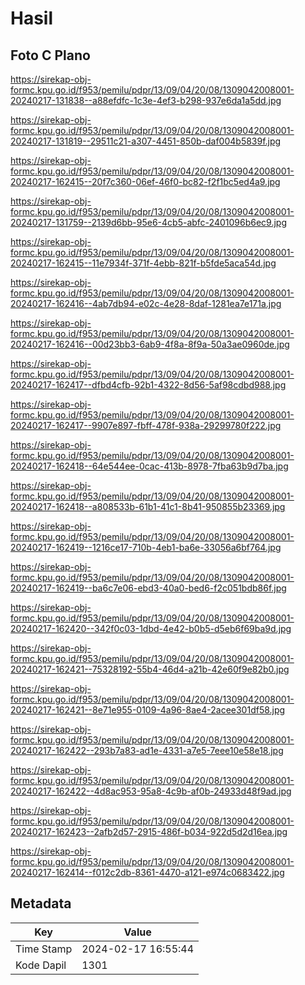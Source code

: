 # Hasil

## Foto C Plano

https://sirekap-obj-formc.kpu.go.id/f953/pemilu/pdpr/13/09/04/20/08/1309042008001-20240217-131838--a88efdfc-1c3e-4ef3-b298-937e6da1a5dd.jpg

https://sirekap-obj-formc.kpu.go.id/f953/pemilu/pdpr/13/09/04/20/08/1309042008001-20240217-131819--29511c21-a307-4451-850b-daf004b5839f.jpg

https://sirekap-obj-formc.kpu.go.id/f953/pemilu/pdpr/13/09/04/20/08/1309042008001-20240217-162415--20f7c360-06ef-46f0-bc82-f2f1bc5ed4a9.jpg

https://sirekap-obj-formc.kpu.go.id/f953/pemilu/pdpr/13/09/04/20/08/1309042008001-20240217-131759--2139d6bb-95e6-4cb5-abfc-2401096b6ec9.jpg

https://sirekap-obj-formc.kpu.go.id/f953/pemilu/pdpr/13/09/04/20/08/1309042008001-20240217-162415--11e7934f-371f-4ebb-821f-b5fde5aca54d.jpg

https://sirekap-obj-formc.kpu.go.id/f953/pemilu/pdpr/13/09/04/20/08/1309042008001-20240217-162416--4ab7db94-e02c-4e28-8daf-1281ea7e171a.jpg

https://sirekap-obj-formc.kpu.go.id/f953/pemilu/pdpr/13/09/04/20/08/1309042008001-20240217-162416--00d23bb3-6ab9-4f8a-8f9a-50a3ae0960de.jpg

https://sirekap-obj-formc.kpu.go.id/f953/pemilu/pdpr/13/09/04/20/08/1309042008001-20240217-162417--dfbd4cfb-92b1-4322-8d56-5af98cdbd988.jpg

https://sirekap-obj-formc.kpu.go.id/f953/pemilu/pdpr/13/09/04/20/08/1309042008001-20240217-162417--9907e897-fbff-478f-938a-29299780f222.jpg

https://sirekap-obj-formc.kpu.go.id/f953/pemilu/pdpr/13/09/04/20/08/1309042008001-20240217-162418--64e544ee-0cac-413b-8978-7fba63b9d7ba.jpg

https://sirekap-obj-formc.kpu.go.id/f953/pemilu/pdpr/13/09/04/20/08/1309042008001-20240217-162418--a808533b-61b1-41c1-8b41-950855b23369.jpg

https://sirekap-obj-formc.kpu.go.id/f953/pemilu/pdpr/13/09/04/20/08/1309042008001-20240217-162419--1216ce17-710b-4eb1-ba6e-33056a6bf764.jpg

https://sirekap-obj-formc.kpu.go.id/f953/pemilu/pdpr/13/09/04/20/08/1309042008001-20240217-162419--ba6c7e06-ebd3-40a0-bed6-f2c051bdb86f.jpg

https://sirekap-obj-formc.kpu.go.id/f953/pemilu/pdpr/13/09/04/20/08/1309042008001-20240217-162420--342f0c03-1dbd-4e42-b0b5-d5eb6f69ba9d.jpg

https://sirekap-obj-formc.kpu.go.id/f953/pemilu/pdpr/13/09/04/20/08/1309042008001-20240217-162421--75328192-55b4-46d4-a21b-42e60f9e82b0.jpg

https://sirekap-obj-formc.kpu.go.id/f953/pemilu/pdpr/13/09/04/20/08/1309042008001-20240217-162421--8e71e955-0109-4a96-8ae4-2acee301df58.jpg

https://sirekap-obj-formc.kpu.go.id/f953/pemilu/pdpr/13/09/04/20/08/1309042008001-20240217-162422--293b7a83-ad1e-4331-a7e5-7eee10e58e18.jpg

https://sirekap-obj-formc.kpu.go.id/f953/pemilu/pdpr/13/09/04/20/08/1309042008001-20240217-162422--4d8ac953-95a8-4c9b-af0b-24933d48f9ad.jpg

https://sirekap-obj-formc.kpu.go.id/f953/pemilu/pdpr/13/09/04/20/08/1309042008001-20240217-162423--2afb2d57-2915-486f-b034-922d5d2d16ea.jpg

https://sirekap-obj-formc.kpu.go.id/f953/pemilu/pdpr/13/09/04/20/08/1309042008001-20240217-162414--f012c2db-8361-4470-a121-e974c0683422.jpg


## Metadata

| Key        | Value               |
| ---------- | ------------------- |
| Time Stamp | 2024-02-17 16:55:44 |
| Kode Dapil | 1301                |



